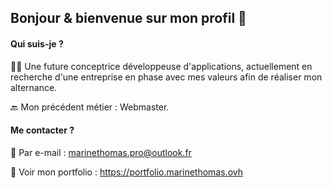 ## Bonjour & bienvenue sur mon profil 👋

#### Qui suis-je ? 
👩‍💻 Une future conceptrice développeuse d'applications, actuellement en recherche d'une entreprise en phase avec mes valeurs afin de réaliser mon alternance.

🔙 Mon précédent métier : Webmaster. 

#### Me contacter ?
📧 Par e-mail : marinethomas.pro@outlook.fr

🔗 Voir mon portfolio : https://portfolio.marinethomas.ovh
